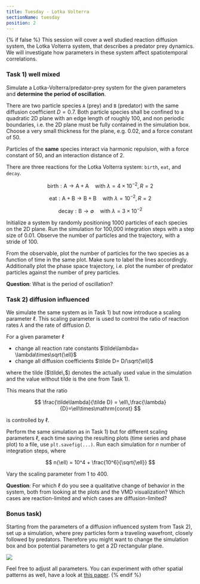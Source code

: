 ```yaml
---
title: Tuesday - Lotka Volterra
sectionName: tuesday
position: 2
---
```

{% if false %}
This session will cover a well studied reaction diffusion system, the Lotka Volterra system, that describes a predator prey dynamics. We will investigate how parameters in these system affect spatiotemporal correlations.

### Task 1) well mixed

Simulate a Lotka-Volterra/predator-prey system for the given parameters and __determine the period of oscillation__.

There are two particle species `A` (prey) and `B` (predator) with the same diffusion coefficient $D=0.7$. Both particle species shall be confined to a quadratic 2D plane with an edge length of roughly 100, and non periodic boundaries, i.e. the 2D plane must be fully contained in the simulation box. Choose a very small thickness for the plane, e.g. 0.02, and a force constant of 50.

Particles of the __same__ species interact via harmonic repulsion, with a force constant of 50, and an interaction distance of 2.

There are three reactions for the Lotka Volterra system: `birth`, `eat`, and `decay`.

$$
\mathrm{birth}: \mathrm{A}\to \mathrm{A} +\mathrm{A}\quad\mathrm{with }~ \lambda=4\times 10^{-2}, R=2
$$

$$
\mathrm{eat}: \mathrm{A}+\mathrm{B}\to \mathrm{B} +\mathrm{B}\quad\mathrm{with }~ \lambda=10^{-2}, R=2
$$

$$
\mathrm{decay}: \mathrm{B}\to \emptyset\quad\mathrm{with }~ \lambda=3\times 10^{-2}
$$

Initialize a system by randomly positioning 1000 particles of each species on the 2D plane. Run the simulation for 100,000 integration steps with a step size of 0.01. Observe the number of particles and the trajectory, with a stride of 100.

From the observable, plot the number of particles for the two species as a function of time in the same plot. Make sure to label the lines accordingly. Additionally plot the phase space trajectory, i.e. plot the number of predator particles against the number of prey particles.

__Question__: What is the period of oscillation?

### Task 2) diffusion influenced
We simulate the same system as in Task 1) but now introduce a scaling parameter $\ell$. This scaling parameter is used to control the ratio of reaction rates $\lambda$ and the rate of diffusion $D$.

For a given parameter $\ell$
- change all reaction rate constants $\tilde\lambda= \lambda\times\sqrt{\ell}$
- change all diffusion coefficients $\tilde D= D/\sqrt{\ell}$

where the tilde ($\tilde\,$) denotes the actually used value in the simulation and the value without tilde is the one from Task 1).

This means that the ratio

$$
\frac{\tilde\lambda}{\tilde D} = \ell\,\frac{\lambda}{D}=\ell\times\mathrm{const}
$$

is controlled by $\ell$.

Perform the same simulation as in Task 1) but for different scaling parameters $\ell$, each time saving the resulting plots (time series and phase plot) to a file, use `plt.savefig(...)`. Run each simulation for $n$ number of integration steps, where

$$
n(\ell) = 10^4 + \frac{10^6}{\sqrt{\ell}}
$$

Vary the scaling parameter from 1 to 400.

__Question__: For which $\ell$ do you see a qualitative change of behavior in the system, both from looking at the plots and the VMD visualization? Which cases are reaction-limited and which cases are diffusion-limited?

### Bonus task)
Starting from the parameters of a diffusion influenced system from Task 2), set up a simulation, where prey particles form a traveling wavefront, closely followed by predators. Therefore you might want to change the simulation box and box potential parameters to get a 2D rectangular plane.

[![](assets/wave.jpg)](https://www.youtube.com/watch?v=Kc2rN16f6xI)

Feel free to adjust all parameters. You can experiment with other spatial patterns as well, have a look at [this paper](http://dx.doi.org/10.1063/1.4729141).
{% endif %}